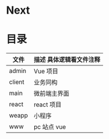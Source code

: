 # Next

# 目录

| 文件   | 描述  具体逻辑看文件注释 |
| ------ | ------------------------ |
| admin  | Vue 项目                 |
| client | 业务同构                 |
| main   | 微前端主界面             |
| react  | react 项目               |
| weapp  | 小程序                   |
| www    | pc 站点 vue              |
